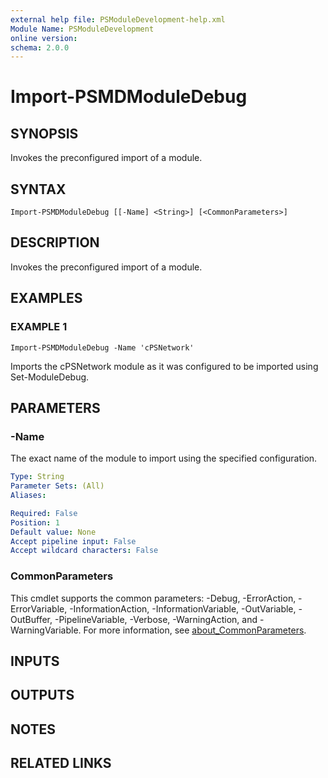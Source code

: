 ```yaml
---
external help file: PSModuleDevelopment-help.xml
Module Name: PSModuleDevelopment
online version:
schema: 2.0.0
---
```


# Import-PSMDModuleDebug

## SYNOPSIS
Invokes the preconfigured import of a module.

## SYNTAX

```
Import-PSMDModuleDebug [[-Name] <String>] [<CommonParameters>]
```

## DESCRIPTION
Invokes the preconfigured import of a module.

## EXAMPLES

### EXAMPLE 1
```
Import-PSMDModuleDebug -Name 'cPSNetwork'
```

Imports the cPSNetwork module as it was configured to be imported using Set-ModuleDebug.

## PARAMETERS

### -Name
The exact name of the module to import using the specified configuration.

```yaml
Type: String
Parameter Sets: (All)
Aliases:

Required: False
Position: 1
Default value: None
Accept pipeline input: False
Accept wildcard characters: False
```

### CommonParameters
This cmdlet supports the common parameters: -Debug, -ErrorAction, -ErrorVariable, -InformationAction, -InformationVariable, -OutVariable, -OutBuffer, -PipelineVariable, -Verbose, -WarningAction, and -WarningVariable. For more information, see [about_CommonParameters](http://go.microsoft.com/fwlink/?LinkID=113216).

## INPUTS

## OUTPUTS

## NOTES

## RELATED LINKS
